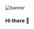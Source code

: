 ![banner](https://user-images.githubusercontent.com/55692227/167329643-4efae56e-c136-4792-8bd9-ea699bc92c58.png)



### Hi there 👋

<!--
**m-oniqu3/m-oniqu3** is a ✨ _special_ ✨ repository because its `README.md` (this file) appears on your GitHub profile.

Here are some ideas to get you started:

- 🔭 I’m currently working on ...
- 🌱 I’m currently learning ...
- 👯 I’m looking to collaborate on ...
- 🤔 I’m looking for help with ...
- 💬 Ask me about ...
- 📫 How to reach me: ...
- 😄 Pronouns: ...
- ⚡ Fun fact: ...
-->

